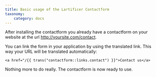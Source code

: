 ```yaml
---
title: Basic usage of the Lartificer Contactform
taxonomy:
    category: docs
---
```


After installing the contactform you already have a contactform on your website at the url http://yoursite.com/contact.

You can link the form in your application by using the translated link. This way your URL will be translated automatically:

    <a href="/{{ trans("contactform::links.contact") }}">Contact us</a>
    
Nothing more to do really. The contactform is now ready to use.